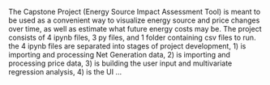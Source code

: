 The Capstone Project (Energy Source Impact Assessment Tool) is meant to be used as a convenient way to visualize energy source and price changes over time, as well as estimate what future energy costs may be.
The project consists of 4 ipynb files, 3 py files, and 1 folder containing csv files to run.
the 4 ipynb files are separated into stages of project development, 1) is importing and processing Net Generation data, 2) is importing and processing price data, 3) is building the user input and multivariate regression analysis, 4) is the UI
...
